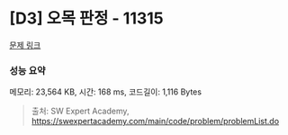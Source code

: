 # [D3] 오목 판정 - 11315 

[문제 링크](https://swexpertacademy.com/main/code/problem/problemDetail.do?contestProbId=AXaSUPYqPYMDFASQ) 

### 성능 요약

메모리: 23,564 KB, 시간: 168 ms, 코드길이: 1,116 Bytes



> 출처: SW Expert Academy, https://swexpertacademy.com/main/code/problem/problemList.do